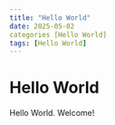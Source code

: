 ```yaml
---
title: "Hello World"
date: 2025-05-02 
categories [Hello World]
tags: [Hello World]
---
```


# Hello World

Hello World. Welcome!